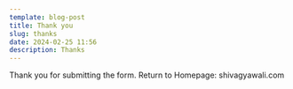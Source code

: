 ```yaml
---
template: blog-post
title: Thank you
slug: thanks
date: 2024-02-25 11:56
description: Thanks
---
```

T﻿hank you for submitting the form. 
R﻿﻿eturn to  Homepage:
shivagyawali.com

